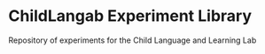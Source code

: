 
# ChildLangab Experiment Library
Repository of experiments for the Child Language and Learning Lab
<!--stackedit_data:
eyJoaXN0b3J5IjpbLTE5NDA0MzYwMjcsNDg5OTM1ODA4XX0=
-->
